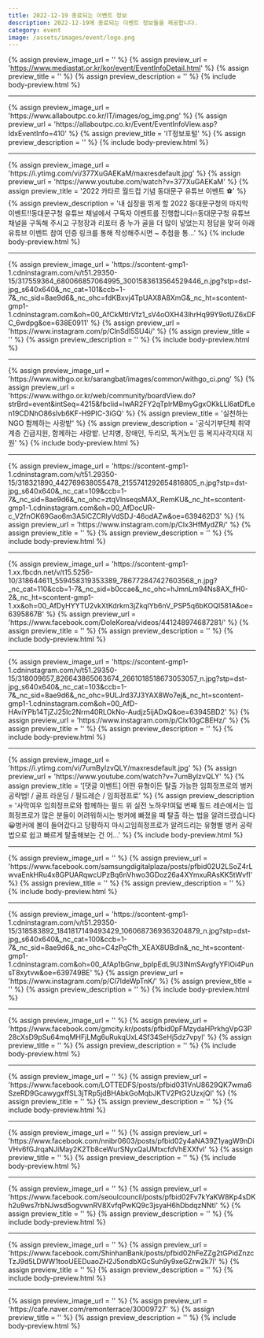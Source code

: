 ```yaml
---
title: 2022-12-19 종료되는 이벤트 정보
description: 2022-12-19에 종료되는 이벤트 정보들을 제공합니다.
category: event
image: /assets/images/event/logo.png
---
```

{% assign preview_image_url = '' %}
{% assign preview_url = 'https://www.mediastat.or.kr/kor/event/EventInfoDetail.html' %}
{% assign preview_title = '' %}
{% assign preview_description = '' %}
{% include body-preview.html %}
<hr>{% assign preview_image_url = 'https://www.allaboutpc.co.kr/IT/images/og_img.png' %}
{% assign preview_url = 'https://allaboutpc.co.kr/Event/EventInfoView.asp?IdxEventInfo=410' %}
{% assign preview_title = 'IT정보포털' %}
{% assign preview_description = '' %}
{% include body-preview.html %}
<hr>{% assign preview_image_url = 'https://i.ytimg.com/vi/377XuGAEKaM/maxresdefault.jpg' %}
{% assign preview_url = 'https://www.youtube.com/watch?v=377XuGAEKaM' %}
{% assign preview_title = '2022 카타르 월드컵 기념 동대문구 유튜브 이벤트 ⚽' %}
{% assign preview_description = '내 심장을 뛰게 할 2022 동대문구청의 마지막 이벤트!!동대문구청 유튜브 채널에서 구독자 이벤트를 진행합니다🔥동대문구청 유튜브 채널을 구독해 주시고 구청장과 리포터 중 누가 골을 더 많이 넣었는지 정답을 맞혀 아래 유튜브 이벤트 참여 인증 링크를 통해 작성해주시면 ~ 추첨을 통...' %}
{% include body-preview.html %}
<hr>{% assign preview_image_url = 'https://scontent-gmp1-1.cdninstagram.com/v/t51.29350-15/317559364_680066857064995_3001583613564529446_n.jpg?stp=dst-jpg_s640x640&amp;_nc_cat=101&amp;ccb=1-7&amp;_nc_sid=8ae9d6&amp;_nc_ohc=fdKBxvj4TpUAX8A8XmG&amp;_nc_ht=scontent-gmp1-1.cdninstagram.com&amp;oh=00_AfCkMtlrVfz1_sV4oOXH43lhrHq99Y9otUZ6xDFC_6wdpg&amp;oe=638E0911' %}
{% assign preview_url = 'https://www.instagram.com/p/ClnSdI5SU4i/' %}
{% assign preview_title = '' %}
{% assign preview_description = '' %}
{% include body-preview.html %}
<hr>{% assign preview_image_url = 'https://www.withgo.or.kr/sarangbat/images/common/withgo_ci.png' %}
{% assign preview_url = 'https://www.withgo.or.kr/web/community/boardView.do?strBrd=event&intSeq=4215&fbclid=IwAR2FY2qTplrMBmyGgxOKkLLl6atDfLen19CDNhO86slvb6KF-H9PIC-3iGQ' %}
{% assign preview_title = '실천하는 NGO 함께하는 사랑밭' %}
{% assign preview_description = '공식기부단체 취약계층 긴급지원, 함께하는 사랑밭. 난치병, 장애인, 두리모, 독거노인 등 복지사각지대 지원' %}
{% include body-preview.html %}
<hr>{% assign preview_image_url = 'https://scontent-gmp1-1.cdninstagram.com/v/t51.29350-15/318321890_442769638055478_2155741292654816805_n.jpg?stp=dst-jpg_s640x640&amp;_nc_cat=109&amp;ccb=1-7&amp;_nc_sid=8ae9d6&amp;_nc_ohc=ztqVlnseqsMAX_RemKU&amp;_nc_ht=scontent-gmp1-1.cdninstagram.com&amp;oh=00_AfDocUR-c_V2fnOK69Gao6m3A5ICZCRlyVdSDJ-46odAZw&amp;oe=639462D3' %}
{% assign preview_url = 'https://www.instagram.com/p/Clx3HfMydZR/' %}
{% assign preview_title = '' %}
{% assign preview_description = '' %}
{% include body-preview.html %}
<hr>{% assign preview_image_url = 'https://scontent-gmp1-1.xx.fbcdn.net/v/t15.5256-10/318644611_559458319353389_786772847427603568_n.jpg?_nc_cat=110&amp;ccb=1-7&amp;_nc_sid=b0ccae&amp;_nc_ohc=hJmnLm94Ns8AX_fH0-2&amp;_nc_ht=scontent-gmp1-1.xx&amp;oh=00_AfDyHYYTU2vkXtKdrkm3jZkqlYb6nV_PSP5q6bKOQI581A&amp;oe=6395867B' %}
{% assign preview_url = 'https://www.facebook.com/DoleKorea/videos/441248974687281/' %}
{% assign preview_title = '' %}
{% assign preview_description = '' %}
{% include body-preview.html %}
<hr>{% assign preview_image_url = 'https://scontent-gmp1-1.cdninstagram.com/v/t51.29350-15/318009657_826643865063674_2661018518673053057_n.jpg?stp=dst-jpg_s640x640&amp;_nc_cat=103&amp;ccb=1-7&amp;_nc_sid=8ae9d6&amp;_nc_ohc=9ULJrd37J3YAX8Wo7ej&amp;_nc_ht=scontent-gmp1-1.cdninstagram.com&amp;oh=00_AfD-HAviYPb14TjZJ25lc2Nrm40RLOkNo-Audjz5ijADxQ&amp;oe=63945BD2' %}
{% assign preview_url = 'https://www.instagram.com/p/Clx10gCBEHz/' %}
{% assign preview_title = '' %}
{% assign preview_description = '' %}
{% include body-preview.html %}
<hr>{% assign preview_image_url = 'https://i.ytimg.com/vi/7umByIzvQLY/maxresdefault.jpg' %}
{% assign preview_url = 'https://www.youtube.com/watch?v=7umByIzvQLY' %}
{% assign preview_title = '[댓글 이벤트] 어떤 유형이든 탈출 가능한 임희정프로의 벙커 공략법! / 골프 라운딩 / 필드레슨 / 임희정프로' %}
{% assign preview_description = '사막여우 임희정프로와 함께하는 필드 위 실전 노하우!여덟 번째 필드 레슨에서는 임희정프로가 많은 분들이 어려워하시는 벙커에 빠졌을 때 탈출 하는 법을 알려드렸습니다😀벙커에 볼이 들어갔다고 당황하지 마시고임희정프로가 알려드리는 유형별  벙커 공략법으로 쉽고 빠르게 탈출해보는 건 어...' %}
{% include body-preview.html %}
<hr>{% assign preview_image_url = '' %}
{% assign preview_url = 'https://www.facebook.com/samsungdigitalplaza/posts/pfbid02U2LSoZ4rLwvaEnkHRu4x8GPUARqwcUPzBq6nVhwo3GDoz26a4XYmxuRAsKK5tWvfl' %}
{% assign preview_title = '' %}
{% assign preview_description = '' %}
{% include body-preview.html %}
<hr>{% assign preview_image_url = 'https://scontent-gmp1-1.cdninstagram.com/v/t51.29350-15/318583892_1841817149493429_1060687369363204879_n.jpg?stp=dst-jpg_s640x640&amp;_nc_cat=100&amp;ccb=1-7&amp;_nc_sid=8ae9d6&amp;_nc_ohc=C4zPqCfh_XEAX8UBdln&amp;_nc_ht=scontent-gmp1-1.cdninstagram.com&amp;oh=00_AfAp1bGnw_bpIpEdL9U3INmSAvgfyYFlOi4PunsT8xytvw&amp;oe=639749BE' %}
{% assign preview_url = 'https://www.instagram.com/p/Cl7ldeWpTnK/' %}
{% assign preview_title = '' %}
{% assign preview_description = '' %}
{% include body-preview.html %}
<hr>{% assign preview_image_url = '' %}
{% assign preview_url = 'https://www.facebook.com/gmcity.kr/posts/pfbid0pFMzydaHPrkhgVpG3P28cXsD9pSu64mqMHFjLMg6uRukqUxL4Sf34SeHj5dz7vpyl' %}
{% assign preview_title = '' %}
{% assign preview_description = '' %}
{% include body-preview.html %}
<hr>{% assign preview_image_url = '' %}
{% assign preview_url = 'https://www.facebook.com/LOTTEDFS/posts/pfbid031VnU8629QK7wma6SzeRD9GcawygxffSL3jTRp5jdBHAbkGoMqbJKTV2PtG2UzxjQl' %}
{% assign preview_title = '' %}
{% assign preview_description = '' %}
{% include body-preview.html %}
<hr>{% assign preview_image_url = '' %}
{% assign preview_url = 'https://www.facebook.com/nnibr0603/posts/pfbid02y4aNA39Z1yagW9nDiVHv6fGJrqaNJiMay2K2Tb8ceWurSNyxQaUMtxcfdVhEXXfvl' %}
{% assign preview_title = '' %}
{% assign preview_description = '' %}
{% include body-preview.html %}
<hr>{% assign preview_image_url = '' %}
{% assign preview_url = 'https://www.facebook.com/seoulcouncil/posts/pfbid02Fv7kYaKW8Kp4sDKh2u9ws7rbNJwsd5ogvwnRV8XvfqPwKQ9c3jsyaH6hDbdqzNNtl' %}
{% assign preview_title = '' %}
{% assign preview_description = '' %}
{% include body-preview.html %}
<hr>{% assign preview_image_url = '' %}
{% assign preview_url = 'https://www.facebook.com/ShinhanBank/posts/pfbid02hFeZZg2tGPidZnzcTzJ9d5LDWW1tooUEEDuaoZH2J5ondbXGcSuh9y9xeGZrw2k7l' %}
{% assign preview_title = '' %}
{% assign preview_description = '' %}
{% include body-preview.html %}
<hr>{% assign preview_image_url = '' %}
{% assign preview_url = 'https://cafe.naver.com/remonterrace/30009727' %}
{% assign preview_title = '' %}
{% assign preview_description = '' %}
{% include body-preview.html %}